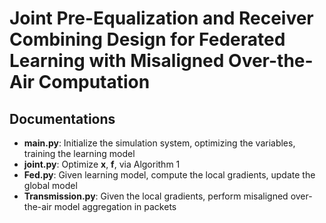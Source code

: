 # Joint Pre-Equalization and Receiver Combining Design for Federated Learning with Misaligned Over-the-Air Computation

## Documentations

* __main.py__: Initialize the simulation system, optimizing the variables, training the learning model
* __joint.py__: Optimize __x__,  __f__, via Algorithm 1
* __Fed.py__: Given learning model, compute the local gradients, update the global model
* __Transmission.py__: Given the local gradients, perform misaligned over-the-air model aggregation in packets

